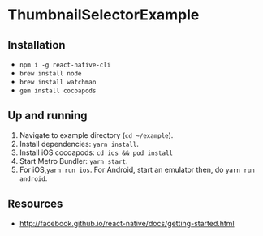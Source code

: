 # ThumbnailSelectorExample

## Installation

* ```npm i -g react-native-cli```
* ```brew install node```
* ```brew install watchman```
* ```gem install cocoapods```

## Up and running

1. Navigate to example directory (```cd ~/example```).
2. Install dependencies: ```yarn install```.
3. Install iOS cocoapods: ```cd ios && pod install```
4. Start Metro Bundler: ```yarn start```.
5. For iOS,```yarn run ios```. For Android, start an emulator then, do ```yarn run android```.

## Resources

* <http://facebook.github.io/react-native/docs/getting-started.html>
